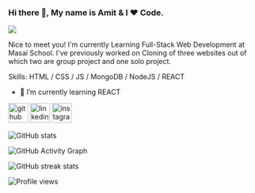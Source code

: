 ### Hi there 👋, My name is Amit & I ❤️ Code. 
![](https://media-exp1.licdn.com/dms/image/C5616AQEvCfpQFX9SGw/profile-displaybackgroundimage-shrink_350_1400/0/1644484129451?e=1649894400&v=beta&t=sd3scjfUEqDtKYw6QkBm8aNUSi3kZMzMpfL8B3IXhxk)

Nice to meet you! I'm currently Learning Full-Stack Web Development at Masai School.  I've previously worked on Cloning of three websites out of which two are group project and one solo project.

Skills: HTML / CSS / JS / MongoDB / NodeJS / REACT 

- 🌱 I’m currently learning REACT 


[<img src='https://cdn.jsdelivr.net/npm/simple-icons@3.0.1/icons/github.svg' alt='github' height='40'>](https://github.com/arai5563)  [<img src='https://cdn.jsdelivr.net/npm/simple-icons@3.0.1/icons/linkedin.svg' alt='linkedin' height='40'>](https://www.linkedin.com/in/linkedin.com/in/amit-rai-aa40b318b/)  [<img src='https://cdn.jsdelivr.net/npm/simple-icons@3.0.1/icons/instagram.svg' alt='instagram' height='40'>](https://www.instagram.com/amit5563/)  

![GitHub stats](https://github-readme-stats.vercel.app/api?username=arai5563&show_icons=true)  

![GitHub Activity Graph](https://activity-graph.herokuapp.com/graph?username=arai5563)  

![GitHub streak stats](https://github-readme-streak-stats.herokuapp.com/?user=arai5563)  

![Profile views](https://gpvc.arturio.dev/arai5563)  
